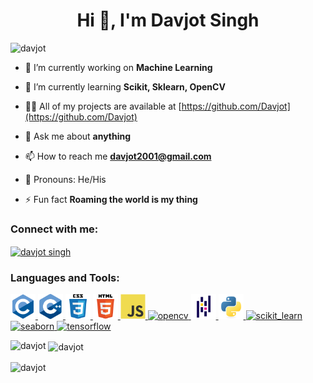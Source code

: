 <h1 align="center">Hi 👋, I'm Davjot Singh</h1>

<p align="left"> <img src="https://komarev.com/ghpvc/?username=davjot&label=Profile%20views&color=0e75b6&style=flat" alt="davjot" /> </p>

- 🔭 I’m currently working on **Machine Learning**

- 🌱 I’m currently learning **Scikit, Sklearn, OpenCV**

- 👨‍💻 All of my projects are available at [https://github.com/Davjot](https://github.com/Davjot)

- 💬 Ask me about **anything**

- 📫 How to reach me **davjot2001@gmail.com**

- :adult: Pronouns: He/His 

- ⚡ Fun fact **Roaming the world is my thing**

<h3 align="left">Connect with me:</h3>
<p align="left">
<a href="https://linkedin.com/in/davjot singh" target="blank"><img align="center" src="https://raw.githubusercontent.com/rahuldkjain/github-profile-readme-generator/master/src/images/icons/Social/linked-in-alt.svg" alt="davjot singh" height="30" width="40" /></a>
</p>

<h3 align="left">Languages and Tools:</h3>
<p align="left"> <a href="https://www.cprogramming.com/" target="_blank" rel="noreferrer"> <img src="https://raw.githubusercontent.com/devicons/devicon/master/icons/c/c-original.svg" alt="c" width="40" height="40"/> </a> <a href="https://www.w3schools.com/cpp/" target="_blank" rel="noreferrer"> <img src="https://raw.githubusercontent.com/devicons/devicon/master/icons/cplusplus/cplusplus-original.svg" alt="cplusplus" width="40" height="40"/> </a> <a href="https://www.w3schools.com/css/" target="_blank" rel="noreferrer"> <img src="https://raw.githubusercontent.com/devicons/devicon/master/icons/css3/css3-original-wordmark.svg" alt="css3" width="40" height="40"/> </a> <a href="https://www.w3.org/html/" target="_blank" rel="noreferrer"> <img src="https://raw.githubusercontent.com/devicons/devicon/master/icons/html5/html5-original-wordmark.svg" alt="html5" width="40" height="40"/> </a> <a href="https://developer.mozilla.org/en-US/docs/Web/JavaScript" target="_blank" rel="noreferrer"> <img src="https://raw.githubusercontent.com/devicons/devicon/master/icons/javascript/javascript-original.svg" alt="javascript" width="40" height="40"/> </a> <a href="https://opencv.org/" target="_blank" rel="noreferrer"> <img src="https://www.vectorlogo.zone/logos/opencv/opencv-icon.svg" alt="opencv" width="40" height="40"/> </a> <a href="https://pandas.pydata.org/" target="_blank" rel="noreferrer"> <img src="https://raw.githubusercontent.com/devicons/devicon/2ae2a900d2f041da66e950e4d48052658d850630/icons/pandas/pandas-original.svg" alt="pandas" width="40" height="40"/> </a> <a href="https://www.python.org" target="_blank" rel="noreferrer"> <img src="https://raw.githubusercontent.com/devicons/devicon/master/icons/python/python-original.svg" alt="python" width="40" height="40"/> </a> <a href="https://scikit-learn.org/" target="_blank" rel="noreferrer"> <img src="https://upload.wikimedia.org/wikipedia/commons/0/05/Scikit_learn_logo_small.svg" alt="scikit_learn" width="40" height="40"/> </a> <a href="https://seaborn.pydata.org/" target="_blank" rel="noreferrer"> <img src="https://seaborn.pydata.org/_images/logo-mark-lightbg.svg" alt="seaborn" width="40" height="40"/> </a> <a href="https://www.tensorflow.org" target="_blank" rel="noreferrer"> <img src="https://www.vectorlogo.zone/logos/tensorflow/tensorflow-icon.svg" alt="tensorflow" width="40" height="40"/> </a> </p>

<p><img align="left" src="https://github-readme-stats.vercel.app/api/top-langs?username=davjot&show_icons=true&locale=en&layout=compact&theme=tokyonight" alt="davjot" /></p>

<p>&nbsp;<img align="center" src="https://github-readme-stats.vercel.app/api?username=davjot&show_icons=true&locale=en&theme=tokyonight" alt="davjot" /></p>

<p><img align="center" src="https://github-readme-streak-stats.herokuapp.com/?user=davjot&&theme=tokyonight" alt="davjot" /></p>
